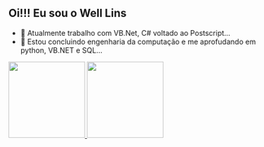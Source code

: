 ## Oi!!! Eu sou o Well Lins


- 🔭 Atualmente trabalho com VB.Net, C# voltado ao Postscript...
- 🌱 Estou concluindo engenharia da computação e me aprofudando em python, VB.NET e SQL...
  
<div>
<a href="https://github.com/Well0Lins">
<img height="150em" src="https://github-readme-stats.vercel.app/api?username=Well0Lins&show_icons=true&theme=dracula&include_all_commits=true&count_private=true"/>
<img height="150em" src="https://github-readme-stats.vercel.app/api/top-langs/?username=Well0Lins&layout=compact&langs_count=7&theme=dracula"/>
</div>    
